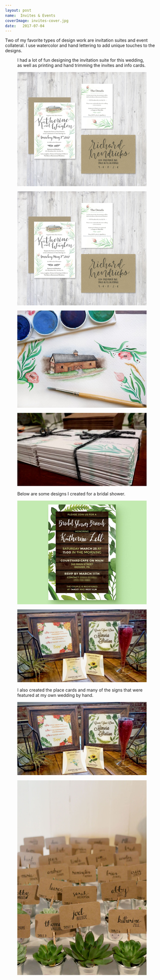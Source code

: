 ```yaml
---
layout: post
name:  Invites & Events
coverImage: invites-cover.jpg
date:   2017-07-04
---
```


Two of my favorite types of design work are invitation suites and event collateral. I use watercolor and hand lettering to add unique touches to the designs.

<figure>
    <figcaption>
        <p>I had a lot of fun designing the invitation suite for this wedding, as well as printing and hand trimming the invites and info cards.</p>
    </figcaption>
    <img src="../img/invites-1.jpg" alt="invites" />
</figure>
<figure>
    <img src="../img/invites-2.jpg" alt="invites" />
</figure>
<figure>
    <img src="../img/invites-3.jpg" alt="invites" />
</figure>
<figure>
    <img src="../img/invites-4.jpg" alt="invites" />
</figure>
<figure>
    <figcaption>
        <p>Below are some designs I created for a bridal shower.</p>
    </figcaption>
    <img src="../img/invites-5.jpg" alt="invites" />
</figure>
<figure>
    <img src="../img/invites-6.jpeg" alt="invites" />
</figure>
<figure>
    <figcaption>
        <p>I also created the place cards and many of the signs that were featured at my own wedding by hand.</p>
    </figcaption>
    <img src="../img/invites-7.jpg" alt="invites" />
</figure>
<figure>
    <img src="../img/invites-8.jpg" alt="invites" />
</figure>
